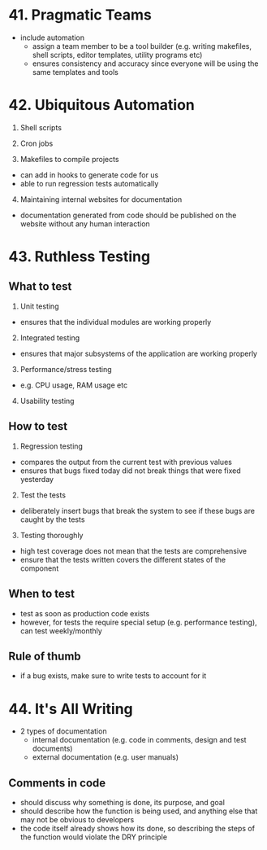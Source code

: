 # 41. Pragmatic Teams
- include automation
  - assign a team member to be a tool builder (e.g. writing makefiles, shell scripts, editor templates, utility programs etc)
  - ensures consistency and accuracy since everyone will be using the same templates and tools

# 42. Ubiquitous Automation
1. Shell scripts

2. Cron jobs

3. Makefiles to compile projects
- can add in hooks to generate code for us
- able to run regression tests automatically

4. Maintaining internal websites for documentation
- documentation generated from code should be published on the website without any human interaction

# 43. Ruthless Testing
## What to test
1. Unit testing
- ensures that the individual modules are working properly

2. Integrated testing
- ensures that major subsystems of the application are working properly

3. Performance/stress testing
- e.g. CPU usage, RAM usage etc

4. Usability testing

## How to test
1. Regression testing
- compares the output from the current test with previous values
- ensures that bugs fixed today did not break things that were fixed yesterday

2. Test the tests
- deliberately insert bugs that break the system to see if these bugs are caught by the tests

3. Testing thoroughly
- high test coverage does not mean that the tests are comprehensive
- ensure that the tests written covers the different states of the component

## When to test
- test as soon as production code exists
- however, for tests the require special setup (e.g. performance testing), can test weekly/monthly

## Rule of thumb
- if a bug exists, make sure to write tests to account for it

# 44. It's All Writing
- 2 types of documentation
  - internal documentation (e.g. code in comments, design and test documents)
  - external documentation (e.g. user manuals)

## Comments in code
- should discuss why something is done, its purpose, and goal
- should describe how the function is being used, and anything else that may not be obvious to developers
- the code itself already shows how its done, so describing the steps of the function would violate the DRY principle

